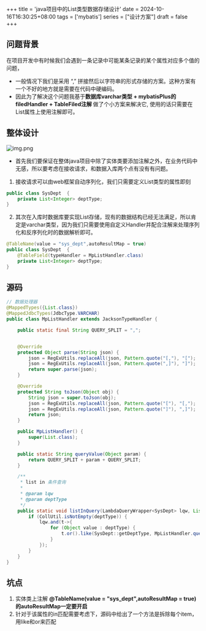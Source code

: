 +++
title = 'java项目中的List类型数据存储设计'
date = 2024-10-16T16:30:25+08:00
tags = ['mybatis']
series = ["设计方案"]
draft = false
+++
## 问题背景
 在项目开发中有时候我们会遇到一条记录中可能某条记录的某个属性对应多个值的问题，
 - 一般情况下我们是采用 “,”  拼接然后以字符串的形式存储的方案。这种方案有一个不好的地方就是需要在代码中硬编码。
 - 因此为了解决这个问题我基于<strong>数据库varchar类型 + mybatisPlus的filedHandler + TableFiled注解 </strong> 做了个小方案来解决它,
使用的话只需要在List属性上使用注解即可。

## 整体设计
![img.png](design/ListHandler.png)
- 首先我们要保证在整体java项目中除了实体类要添加注解之外，在业务代码中无感，所以要考虑在接收请求，和数据入库两个点有没有有问题。
1. 接收请求可以由web框架自动序列化，我们只需要定义List类型的属性即刻
```java
public class SysDept  {
    private List<Integer> deptType;
}
```
2. 其次在入库时数据库要实现List存储，现有的数据结构已经无法满足，所以肯定是varchar类型，因为我们只需要使用自定义Handler并配合注解来处理序列化和反序列化时的数据解析即可。
```java
@TableName(value = "sys_dept",autoResultMap = true)
public class SysDept  {
    @TableField(typeHandler = MpListHandler.class)
    private List<Integer> deptType;
}
```

## 源码
```java
// 数据处理器
@MappedTypes({List.class})
@MappedJdbcTypes(JdbcType.VARCHAR)
public class MpListHandler extends JacksonTypeHandler {

    public static final String QUERY_SPLIT = ",";


    @Override
    protected Object parse(String json) {
        json = RegExUtils.replaceAll(json, Pattern.quote("[,"), "[");
        json = RegExUtils.replaceAll(json, Pattern.quote(",]"), "]");
        return super.parse(json);
    }

    @Override
    protected String toJson(Object obj) {
        String json = super.toJson(obj);
        json = RegExUtils.replaceAll(json, Pattern.quote("["), "[,");
        json = RegExUtils.replaceAll(json, Pattern.quote("]"), ",]");
        return json;
    }

    public MpListHandler() {
        super(List.class);
    }

    public static String queryValue(Object param) {
        return QUERY_SPLIT + param + QUERY_SPLIT;
    }

    /**
     * list in 条件查询
     *
     * @param lqw
     * @param deptType
     */
    public static void listInQuery(LambdaQueryWrapper<SysDept> lqw, List<?> deptType) {
        if (CollUtil.isNotEmpty(deptType)) {
            lqw.and(t->{
                for (Object value : deptType) {
                    t.or().like(SysDept::getDeptType, MpListHandler.queryValue(value));
                }
            });
        }
    }
}
```

## 坑点
1. 实体类上注解 <strong>@TableName(value = "sys_dept",autoResultMap = true) 的autoResultMap一定要开启</strong>
2. 针对于该属性的in匹配需要考虑下，源码中给出了一个方法是拆除每个item，用like和or来匹配
